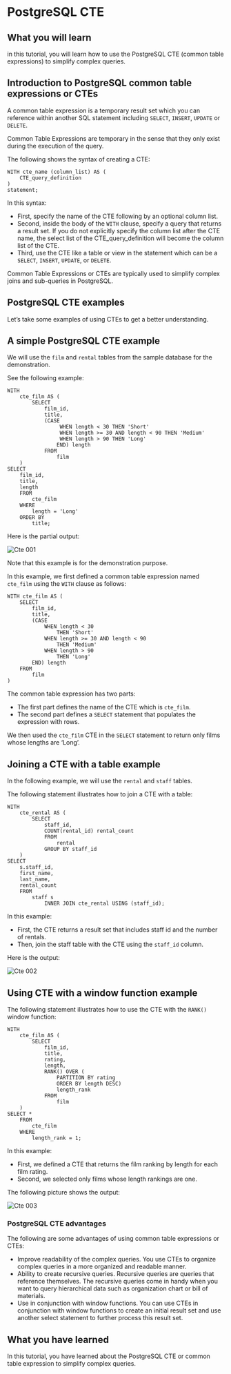# PostgreSQL CTE

## What you will learn

in this tutorial, you will learn how to use the PostgreSQL CTE (common table expressions) to simplify complex queries.

## Introduction to PostgreSQL common table expressions or CTEs

A common table expression is a temporary result set which you can reference within another SQL statement including 
`SELECT`, `INSERT`, `UPDATE` or `DELETE`.

Common Table Expressions are temporary in the sense that they only exist during the execution of the query.

The following shows the syntax of creating a CTE:

    WITH cte_name (column_list) AS (
        CTE_query_definition 
    )
    statement;
    
In this syntax:

- First, specify the name of the CTE following by an optional column list.
- Second, inside the body of the `WITH` clause, specify a query that returns a result set. If you do not explicitly 
specify the column list after the CTE name, the select list of the CTE_query_definition will become the column list of 
the CTE.
- Third, use the CTE like a table or view in the statement which can be a `SELECT`, `INSERT`, `UPDATE`, or `DELETE`.

Common Table Expressions or CTEs are typically used to simplify complex joins and sub-queries in PostgreSQL.

## PostgreSQL CTE examples

Let’s take some examples of using CTEs to get a better understanding.

## A simple PostgreSQL CTE example

We will use the `film` and `rental` tables from the sample database for the demonstration.

See the following example:

    WITH
        cte_film AS (
            SELECT
                film_id,
                title,
                (CASE
                     WHEN length < 30 THEN 'Short'
                     WHEN length >= 30 AND length < 90 THEN 'Medium'
                     WHEN length > 90 THEN 'Long'
                    END) length
                FROM
                    film
        )
    SELECT
        film_id,
        title,
        length
        FROM
            cte_film
        WHERE
            length = 'Long'
        ORDER BY
            title;
            
Here is the partial output:

![Cte 001](../images/cte_001.png)

Note that this example is for the demonstration purpose.

In this example, we first defined a common table expression named `cte_film` using the `WITH` clause as follows:

    WITH cte_film AS (
        SELECT 
            film_id, 
            title,
            (CASE 
                WHEN length < 30 
                    THEN 'Short'
                WHEN length >= 30 AND length < 90 
                    THEN 'Medium'
                WHEN length > 90 
                    THEN 'Long'
            END) length    
        FROM
            film
    )

The common table expression has two parts:

- The first part defines the name of the CTE which is `cte_film`.
- The second part defines a `SELECT` statement that populates the expression with rows.

We then used the `cte_film` CTE in the `SELECT` statement to return only films whose lengths are ‘Long’.

## Joining a CTE with a table example

In the following example, we will use the `rental` and `staff` tables.

The following statement illustrates how to join a CTE with a table:

    WITH
        cte_rental AS (
            SELECT
                staff_id,
                COUNT(rental_id) rental_count
                FROM
                    rental
                GROUP BY staff_id
        )
    SELECT
        s.staff_id,
        first_name,
        last_name,
        rental_count
        FROM
            staff s
                INNER JOIN cte_rental USING (staff_id);
                
In this example:

- First, the CTE returns a result set that includes staff id and the number of rentals.
- Then, join the staff table with the CTE using the `staff_id` column.

Here is the output:

![Cte 002](../images/cte_002.png)

## Using CTE with a window function example

The following statement illustrates how to use the CTE with the `RANK()` window function:

    WITH
        cte_film AS (
            SELECT
                film_id,
                title,
                rating,
                length,
                RANK() OVER (
                    PARTITION BY rating
                    ORDER BY length DESC)
                    length_rank
                FROM
                    film
        )
    SELECT *
        FROM
            cte_film
        WHERE
            length_rank = 1;
            
In this example:

- First, we defined a CTE that returns the film ranking by length for each film rating.
- Second, we selected only films whose length rankings are one.

The following picture shows the output:

![Cte 003](../images/cte_003.png)

### PostgreSQL CTE advantages

The following are some advantages of using common table expressions or CTEs:

- Improve readability of the complex queries. You use CTEs to organize complex queries in a more organized and readable 
manner.
- Ability to create recursive queries. Recursive queries are queries that reference themselves. The recursive queries 
come in handy when you want to query hierarchical data such as organization chart or bill of materials.
- Use in conjunction with window functions. You can use CTEs in conjunction with window functions to create an initial 
result set and use another select statement to further process this result set.

## What you have learned

In this tutorial, you have learned about the PostgreSQL CTE or common table expression to simplify complex queries.